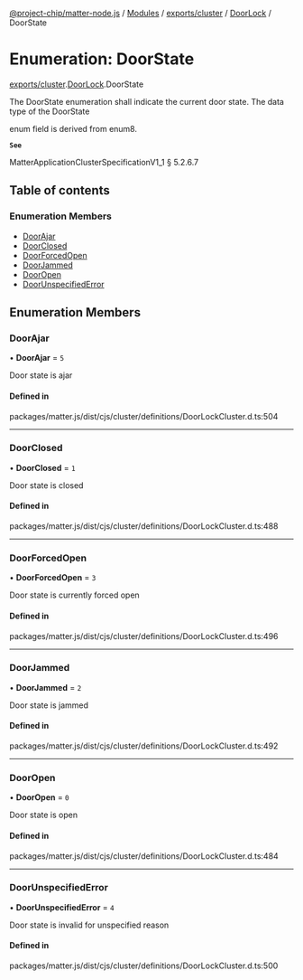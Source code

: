 [@project-chip/matter-node.js](../README.md) / [Modules](../modules.md) / [exports/cluster](../modules/exports_cluster.md) / [DoorLock](../modules/exports_cluster.DoorLock.md) / DoorState

# Enumeration: DoorState

[exports/cluster](../modules/exports_cluster.md).[DoorLock](../modules/exports_cluster.DoorLock.md).DoorState

The DoorState enumeration shall indicate the current door state. The data type of the DoorState

enum field is derived from enum8.

**`See`**

MatterApplicationClusterSpecificationV1_1 § 5.2.6.7

## Table of contents

### Enumeration Members

- [DoorAjar](exports_cluster.DoorLock.DoorState.md#doorajar)
- [DoorClosed](exports_cluster.DoorLock.DoorState.md#doorclosed)
- [DoorForcedOpen](exports_cluster.DoorLock.DoorState.md#doorforcedopen)
- [DoorJammed](exports_cluster.DoorLock.DoorState.md#doorjammed)
- [DoorOpen](exports_cluster.DoorLock.DoorState.md#dooropen)
- [DoorUnspecifiedError](exports_cluster.DoorLock.DoorState.md#doorunspecifiederror)

## Enumeration Members

### DoorAjar

• **DoorAjar** = ``5``

Door state is ajar

#### Defined in

packages/matter.js/dist/cjs/cluster/definitions/DoorLockCluster.d.ts:504

___

### DoorClosed

• **DoorClosed** = ``1``

Door state is closed

#### Defined in

packages/matter.js/dist/cjs/cluster/definitions/DoorLockCluster.d.ts:488

___

### DoorForcedOpen

• **DoorForcedOpen** = ``3``

Door state is currently forced open

#### Defined in

packages/matter.js/dist/cjs/cluster/definitions/DoorLockCluster.d.ts:496

___

### DoorJammed

• **DoorJammed** = ``2``

Door state is jammed

#### Defined in

packages/matter.js/dist/cjs/cluster/definitions/DoorLockCluster.d.ts:492

___

### DoorOpen

• **DoorOpen** = ``0``

Door state is open

#### Defined in

packages/matter.js/dist/cjs/cluster/definitions/DoorLockCluster.d.ts:484

___

### DoorUnspecifiedError

• **DoorUnspecifiedError** = ``4``

Door state is invalid for unspecified reason

#### Defined in

packages/matter.js/dist/cjs/cluster/definitions/DoorLockCluster.d.ts:500
